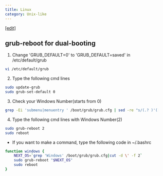```yaml
---
title: Linux
category: Unix-like
---
```

[[edit]](https://github.com/WheatBeer/WheatBeer.github.io/edit/master/_docs/Unix-like/linux.md)

## grub-reboot for dual-booting

1. Change 'GRUB_DEFAULT=0' to 'GRUB_DEFAULT=saved' in /etc/default/grub
~~~bash
vi /etc/default/grub
~~~
2. Type the following cmd lines 
~~~bash
sudo update-grub
sudo grub-set-default 0
~~~
3. Check your Windows Number(starts from 0)
~~~bash
grep -Ei 'submenu|menuentry ' /boot/grub/grub.cfg | sed -re "s/(.? )'([^']+)'.*/\1 \2/"
~~~
4. Type the following cmd lines with Windows Number(2)  
~~~bash
sudo grub-reboot 2
sudo reboot
~~~

- If you want to make a command, type the following code in ~/.bashrc
~~~bash
function windows {
	NEXT_OS=`grep 'Windows' /boot/grub/grub.cfg|cut -d \' -f 2`
	sudo grub-reboot "$NEXT_OS"
	sudo reboot
}
~~~

